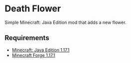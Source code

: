 # Death Flower
Simple Minecraft: Java Edition mod that adds a new flower.

## Requirements
* [Minecraft: Java Edition 1.17.1](https://www.minecraft.net/en-us/store/minecraft-java-edition)
* [Minecraft Forge 1.17.1](https://files.minecraftforge.net/net/minecraftforge/forge/index_1.17.1.html)
